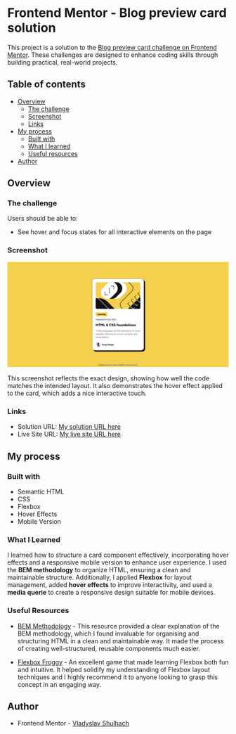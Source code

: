 # Frontend Mentor - Blog preview card solution

This project is a solution to the [Blog preview card challenge on Frontend Mentor](https://www.frontendmentor.io/challenges/blog-preview-card-ckPaj01IcS). These challenges are designed to enhance coding skills through building practical, real-world projects.

## Table of contents

- [Overview](#overview)
  - [The challenge](#the-challenge)
  - [Screenshot](#screenshot)
  - [Links](#links)
- [My process](#my-process)
  - [Built with](#built-with)
  - [What I learned](#what-i-learned)
  - [Useful resources](#useful-resources)
- [Author](#author)

## Overview

### The challenge

Users should be able to:

- See hover and focus states for all interactive elements on the page

### Screenshot

![Screenshot of the project](./preview.png)

This screenshot reflects the exact design, showing how well the code matches the intended layout. It also demonstrates the hover effect applied to the card, which adds a nice interactive touch.

### Links

- Solution URL: [My solution URL here](https://www.frontendmentor.io/solutions/blog-preview-card-solution-using-html-and-css-6fDPN6riwu)
- Live Site URL: [My live site URL here](https://blog-preview-card-main-one-delta.vercel.app/)

## My process

### Built with

- Semantic HTML
- CSS
- Flexbox
- Hover Effects
- Mobile Version

### What I Learned

I learned how to structure a card component effectively, incorporating hover effects and a responsive mobile version to enhance user experience. I used the **BEM methodology** to organize HTML, ensuring a clean and maintainable structure. Additionally, I applied **Flexbox** for layout management, added **hover effects** to improve interactivity, and used a **media querie** to create a responsive design suitable for mobile devices.

### Useful Resources

- [BEM Methodology](https://en.bem.info/methodology/) - This resource provided a clear explanation of the BEM methodology, which I found invaluable for organising and structuring HTML in a clean and maintainable way. It made the process of creating well-structured, reusable components much easier.
  
- [Flexbox Froggy](https://flexboxfroggy.com/) - An excellent game that made learning Flexbox both fun and intuitive. It helped solidify my understanding of Flexbox layout techniques and I highly recommend it to anyone looking to grasp this concept in an engaging way.

## Author

- Frontend Mentor - [Vladyslav Shulhach](https://www.frontendmentor.io/profile/Vladyslav-Shulhach)
